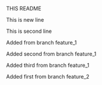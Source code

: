 THIS README

This is new line

This is second line

Added from branch feature_1

Added second from branch feature_1

Added third from branch feature_1

Added first from branch feature_2